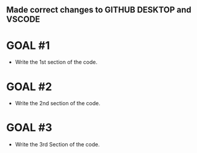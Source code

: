 

## Made correct changes to GITHUB DESKTOP and VSCODE ##

# GOAL #1 #
- Write the 1st section of the code.

# GOAL #2 #
- Write the 2nd section of the code.

# GOAL #3 #
- Write the 3rd Section of the code.